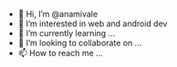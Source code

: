 - 👋 Hi, I’m @anamivale
- 👀 I’m interested in web and android dev
- 🌱 I’m currently learning ...
- 💞️ I’m looking to collaborate on ...
- 📫 How to reach me ...

<!---
anamivale/anamivale is a ✨ special ✨ repository because its `README.md` (this file) appears on your GitHub profile.
You can click the Preview link to take a look at your changes.
--->
